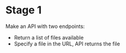 # Stage 1
Make an API with two endpoints:
- Return a list of files available
- Specify a file in the URL, API returns the file